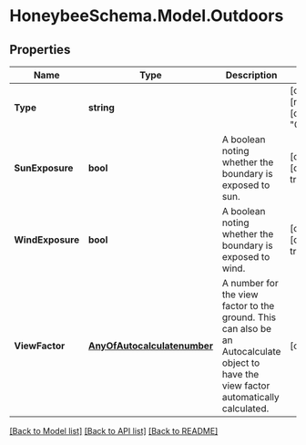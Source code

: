 
# HoneybeeSchema.Model.Outdoors

## Properties

Name | Type | Description | Notes
------------ | ------------- | ------------- | -------------
**Type** | **string** |  | [optional] [readonly] [default to "Outdoors"]
**SunExposure** | **bool** | A boolean noting whether the boundary is exposed to sun. | [optional] [default to true]
**WindExposure** | **bool** | A boolean noting whether the boundary is exposed to wind. | [optional] [default to true]
**ViewFactor** | [**AnyOfAutocalculatenumber**](AnyOfAutocalculatenumber.md) | A number for the view factor to the ground. This can also be an Autocalculate object to have the view factor automatically calculated. | [optional] 

[[Back to Model list]](../README.md#documentation-for-models)
[[Back to API list]](../README.md#documentation-for-api-endpoints)
[[Back to README]](../README.md)

